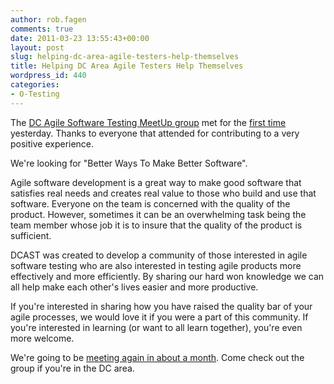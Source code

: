 ```yaml
---
author: rob.fagen
comments: true
date: 2011-03-23 13:55:43+00:00
layout: post
slug: helping-dc-area-agile-testers-help-themselves
title: Helping DC Area Agile Testers Help Themselves
wordpress_id: 440
categories:
- O-Testing
---
```


The [DC Agile Software Testing MeetUp group](http://www.meetup.com/D-CAST/) met for the [first time](http://www.meetup.com/D-CAST/events/16781293/) yesterday. Thanks to everyone that attended for contributing to a very positive experience.

We're looking for "Better Ways To Make Better Software".

Agile software development is a great way to make good software that satisfies real needs and creates real value to those who build and use that software. Everyone on the team is concerned with the quality of the product. However, sometimes it can be an overwhelming task being the team member whose job it is to insure that the quality of the product is sufficient.

DCAST was created to develop a community of those interested in agile software testing who are also interested in testing agile products more effectively and more efficiently. By sharing our hard won knowledge we can all help make each other's lives easier and more productive.

If you're interested in sharing how you have raised the quality bar of your agile processes, we would love it if you were a part of this community. If you're interested in learning (or want to all learn together), you're even more welcome.

We're going to be [meeting again in about a month](http://www.meetup.com/D-CAST/events/17021962/). Come check out the group if you're in the DC area.
